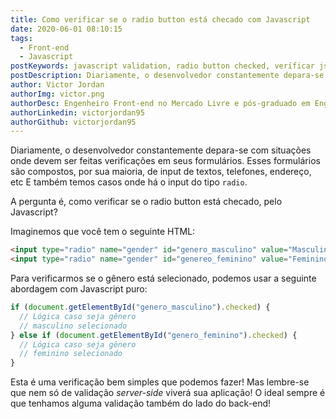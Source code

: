 ```yaml
---
title: Como verificar se o radio button está checado com Javascript
date: 2020-06-01 08:10:15
tags:
  - Front-end
  - Javascript
postKeywords: javascript validation, radio button checked, verificar js radio button, radio button verificacao, check js radio, javascript, front-end
postDescription: Diariamente, o desenvolvedor constantemente depara-se com situações onde devem ser feitas verificações em seus formulários. Esses formulários são compostos, por sua maioria, de input de textos, telefones, endereço, etc. E também temos casos onde há o input do tipo radio. A pergunta é, como verificar se o radio button está checado, pelo Javascript?
author: Victor Jordan
authorImg: victor.png
authorDesc: Engenheiro Front-end no Mercado Livre e pós-graduado em Engenharia de Software pela PUC-MG e formado em Banco de Dados pela Fatec, apaixonado por usabilidade, performance e UX!
authorLinkedin: victorjordan95
authorGithub: victorjordan95
---
```


Diariamente, o desenvolvedor constantemente depara-se com situações onde devem ser feitas verificações em seus formulários.
Esses formulários são compostos, por sua maioria, de input de textos, telefones, endereço, etc
E também temos casos onde há o input do tipo `radio`.

A pergunta é, como verificar se o radio button está checado, pelo Javascript?

<!-- more -->

Imaginemos que você tem o seguinte HTML:

```html
<input type="radio" name="gender" id="genero_masculino" value="Masculino" />
<input type="radio" name="gender" id="genereo_feminino" value="Feminino" />
```

Para verificarmos se o gênero está selecionado, podemos usar a seguinte abordagem com Javascript puro:

```javascript
if (document.getElementById("genero_masculino").checked) {
  // Lógica caso seja gênero
  // masculino selecionado
} else if (document.getElementById("genero_feminino").checked) {
  // Lógica caso seja gênero
  // feminino selecionado
}
```

Esta é uma verificação bem simples que podemos fazer!
Mas lembre-se que nem só de validação _server-side_ viverá sua aplicação!
O ideal sempre é que tenhamos alguma validação também do lado do back-end!

